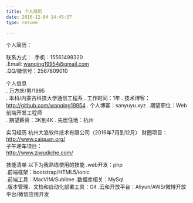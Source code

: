 ```yaml
---
title: 个人简历
date: 2016-12-04 14:45:57
type: resume

---
```


个人简历：

联系方式：
.手机：15561498320  
.Email: wanqing19954@gmail.com  
.QQ/微信号：2567809010


  
个人信息  
. 万方庆/男/1995  
. 本科/内蒙古科技大学通信工程系
. 工作时间：1年
. 技术博客：http://github.com/wanqing19954
. 个人博客：sanyuyu.xyz
. 期望职位：Web前端开发工程师  
. 期望薪资：3K到4K
. 先居住地：杭州


实习经历
杭州大浪软件技术有限公司（2016年7月到12月）
财圈项目：  
http://www.caiquan.org/  
子午递车项目：  
http://www.ziwudiche.com/

技能清单
以下为我熟练使用的技能
.web开发：php  
.前端框架：bootstrap/HTML5/ionic  
.前端工具：MacVIM/Sublime 
.数据库相关：MySql  
.版本管理、文档和自动化部署工具：Git
.云和开放平台：Aliyun/AWS/微博开放平台/微信应用开发
